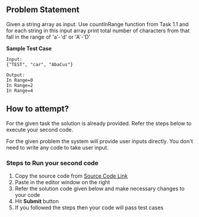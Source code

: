 ## Problem Statement
Given a string array as input. Use countInRange function from Task 1.1 and for each 
string in this input array print total number of characters from that fall in the range 
of 'a'-'d' or 'A'-'D'


**Sample Test Case**
```
Input:
{"TEST", "car", "AbaCus"}

Output:
In Range=0
In Range=2
In Range=4
```


## How to attempt?
For the given task the solution is already provided. Refer the steps below to execute your second code.

For the given problem the system will provide user inputs directly. You don't need to write any code to take user input.

### Steps to Run your second code
1. Copy the source code from [Source Code Link](https://raw.githubusercontent.com/Aartiarora22/Lab_assignments/main/P1/T3/Main.java)
2. Paste in the editor window on the right
3. Refer the solution code given below and make necessary changes to your code
4. Hit **Submit** button
5. If you followed the steps then your code will pass test cases
